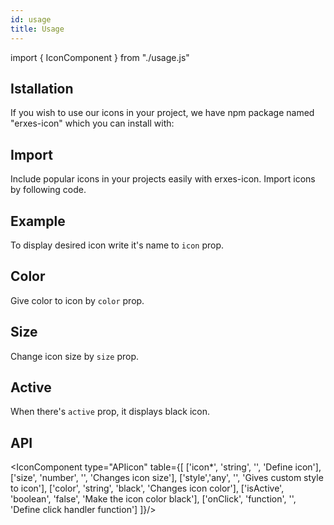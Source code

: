 ```yaml
---
id: usage
title: Usage
---
```


import { IconComponent } from "./usage.js"

## Istallation

<p>If you wish to use our icons in your project, we have npm package named "erxes-icon" which you can install with:</p>
<IconComponent type="install" />

## Import

<p>Include popular icons in your projects easily with erxes-icon. Import icons by following code.</p>
<IconComponent type="code" />

## Example

<p>To display desired icon write it's name to <code>icon</code> prop.</p> 
<IconComponent type="icon" iconName="envelope-alt" />

## Color

<p>Give color to icon by <code>color</code> prop.</p>
<IconComponent type="color" iconName="envelope-alt" colors="red"/>

## Size

<p>Change icon size by <code>size</code> prop.</p>
<IconComponent type="size" iconName="envelope-alt" sizes={30}/>

## Active

<p>When there's <code>active</code> prop, it displays black icon.</p>
<IconComponent type="active" iconName="envelope-alt" colors="red" active={true}/>

## API

<IconComponent type="APIicon" table={[
  ['icon*', 'string', '', 'Define icon'],
  ['size', 'number', '', 'Changes icon size'],
  ['style','any', '', 'Gives custom style to icon'],
  ['color', 'string', 'black', 'Changes icon color'],
  ['isActive', 'boolean', 'false', 'Make the icon color black'],
  ['onClick', 'function', '', 'Define click handler function']
]}/>